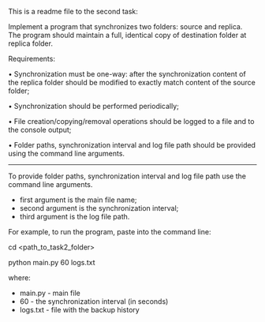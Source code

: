 This is a readme file to the second task:

Implement a program that synchronizes two folders: source and replica. The program should maintain a full, identical copy of destination folder at replica folder.

Requirements:

•	Synchronization must be one-way: after the synchronization content of the replica folder should be modified to exactly match content of the source folder;

•	Synchronization should be performed periodically;

•	File creation/copying/removal operations should be logged to a file and to the console output;

•	Folder paths, synchronization interval and log file path should be provided using the command line arguments.


********************************************
To provide folder paths, synchronization interval and log file path use the command line arguments.

- first argument is the main file name;
- second argument is the synchronization interval;
- third argument is the log file path.

For example, to run the program, paste into the command line:

cd <path_to_task2_folder>

python main.py 60 logs.txt

where:
- main.py - main file
- 60 - the synchronization interval (in seconds)
- logs.txt - file with the backup history
